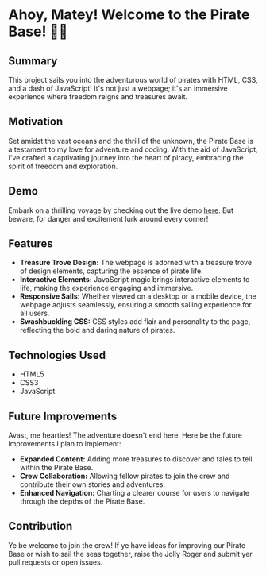 # Ahoy, Matey! Welcome to the Pirate Base! 🏴‍☠️

## Summary

This project sails you into the adventurous world of pirates with HTML, CSS, and a dash of JavaScript! It's not just a webpage; it's an immersive experience where freedom reigns and treasures await.

## Motivation

Set amidst the vast oceans and the thrill of the unknown, the Pirate Base is a testament to my love for adventure and coding. With the aid of JavaScript, I've crafted a captivating journey into the heart of piracy, embracing the spirit of freedom and exploration.

## Demo

Embark on a thrilling voyage by checking out the live demo [here](https://jolly-roger-venture-green.vercel.app/). But beware, for danger and excitement lurk around every corner!

## Features

- **Treasure Trove Design:** The webpage is adorned with a treasure trove of design elements, capturing the essence of pirate life.
- **Interactive Elements:** JavaScript magic brings interactive elements to life, making the experience engaging and immersive.
- **Responsive Sails:** Whether viewed on a desktop or a mobile device, the webpage adjusts seamlessly, ensuring a smooth sailing experience for all users.
- **Swashbuckling CSS:** CSS styles add flair and personality to the page, reflecting the bold and daring nature of pirates.

## Technologies Used

- HTML5
- CSS3
- JavaScript

## Future Improvements

Avast, me hearties! The adventure doesn't end here. Here be the future improvements I plan to implement:

- **Expanded Content:** Adding more treasures to discover and tales to tell within the Pirate Base.
- **Crew Collaboration:** Allowing fellow pirates to join the crew and contribute their own stories and adventures.
- **Enhanced Navigation:** Charting a clearer course for users to navigate through the depths of the Pirate Base.

## Contribution

Ye be welcome to join the crew! If ye have ideas for improving our Pirate Base or wish to sail the seas together, raise the Jolly Roger and submit yer pull requests or open issues.
